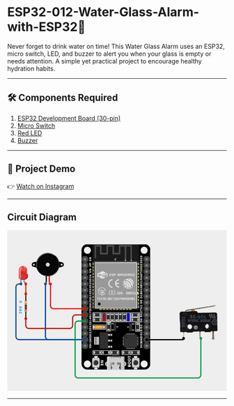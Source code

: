 # ESP32-012-Water-Glass-Alarm-with-ESP32🚰
Never forget to drink water on time! This Water Glass Alarm uses an ESP32, micro switch, LED, and buzzer to alert you when your glass is empty or needs attention. A simple yet practical project to encourage healthy hydration habits.
 
---

## 🛠 Components Required

1. [ESP32 Development Board (30-pin)](https://robocraze.com/products/nodemcu-32-wifi-bluetooth-esp32-development-board30-pin?_pos=3&_psq=ESP32&_ss=e&_v=1.0)
2. [Micro Switch](https://robocraze.com/products/2a-125v-ac-microswitch-kw10-z1p-limit-switch?_pos=1&_psq=MICROSWITCH&_ss=e&_v=1.0)
3. [Red LED](https://robocraze.com/products/3mm-red-led-pack-of-10?_pos=2&_sid=29237540e&_ss=r)
4. [Buzzer](https://robocraze.com/products/9-volts-buzzer-small?_pos=1&_psq=BUZZER&_ss=e&_v=1.0)

---

## 🎥 Project Demo

👉 [Watch on Instagram](https://www.instagram.com/reel/DOixdxKEwI0/?igsh=MW1yMzh5cHk1eDNjbg==)

---

## Circuit Diagram
![Glass Alarm Circuit](./glass_alarm_circuit_diagram.png) 

---
